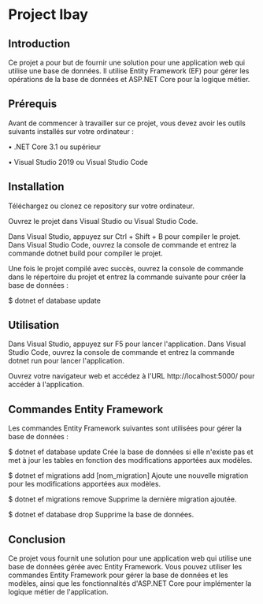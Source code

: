 # Project Ibay

## Introduction

Ce projet a pour but de fournir une solution pour une application web qui utilise une base de données. Il utilise Entity Framework (EF) pour gérer les opérations de la base de données et ASP.NET Core pour la logique métier.


## Prérequis

Avant de commencer à travailler sur ce projet, vous devez avoir les outils suivants installés sur votre ordinateur :

• .NET Core 3.1 ou supérieur

• Visual Studio 2019 ou Visual Studio Code

## Installation

Téléchargez ou clonez ce repository sur votre ordinateur.

Ouvrez le projet dans Visual Studio ou Visual Studio Code.

Dans Visual Studio, appuyez sur Ctrl + Shift + B pour compiler le projet. Dans Visual Studio Code, ouvrez la console de commande et entrez la commande dotnet build pour compiler le projet.

Une fois le projet compilé avec succès, ouvrez la console de commande dans le répertoire du projet et entrez la commande suivante pour créer la base de données :

$ dotnet ef database update

## Utilisation

Dans Visual Studio, appuyez sur F5 pour lancer l'application. Dans Visual Studio Code, ouvrez la console de commande et entrez la commande dotnet run pour lancer l'application.

Ouvrez votre navigateur web et accédez à l'URL http://localhost:5000/ pour accéder à l'application.

## Commandes Entity Framework

Les commandes Entity Framework suivantes sont utilisées pour gérer la base de données :

$ dotnet ef database update
Crée la base de données si elle n'existe pas et met à jour les tables en fonction des modifications apportées aux modèles.

$ dotnet ef migrations add [nom_migration] 
Ajoute une nouvelle migration pour les modifications apportées aux modèles.

$ dotnet ef migrations remove 
Supprime la dernière migration ajoutée.

$ dotnet ef database drop 
Supprime la base de données.

## Conclusion

Ce projet vous fournit une solution pour une application web qui utilise une base de données gérée avec Entity Framework. Vous pouvez utiliser les commandes Entity Framework pour gérer la base de données et les modèles, ainsi que les fonctionnalités d'ASP.NET Core pour implémenter la logique métier de l'application.

